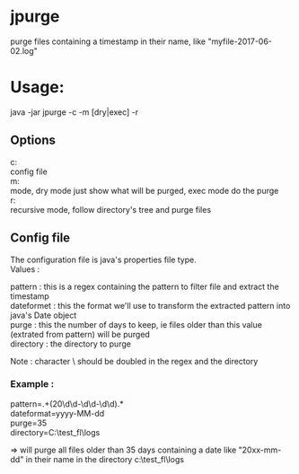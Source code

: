 # jpurge
purge files containing a timestamp in their name, like "myfile-2017-06-02.log"

# Usage:

java -jar jpurge -c <config file> -m [dry|exec] -r

## Options
  c:  
      config file  
  m:  
      mode, dry mode just show what will be purged, exec mode do the purge  
  r:  
      recursive mode, follow directory's tree and purge files  
      
      
## Config file

The configuration file is java's properties file type.  
Values :  

  pattern : this is a regex containing the pattern to filter file and extract the timestamp  
  dateformet : this the format we'll use to transform the extracted pattern into java's Date object  
  purge : this the number of days to keep, ie files older than this value (extrated from pattern) will be purged  
  directory : the directory to purge  
    
  Note : character \ should be doubled in the regex and the directory  
    
### Example :  
  
pattern=.+(20\\d\\d-\\d\\d-\\d\\d).*  
dateformat=yyyy-MM-dd  
purge=35  
directory=C:\\test_fl\\logs  

=> will purge all files older than 35 days containing a date like "20xx-mm-dd" in their name in the directory c:\test_fl\logs  
